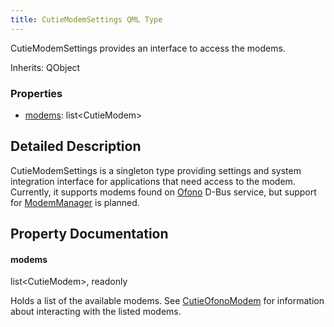 ```yaml
---
title: CutieModemSettings QML Type
---
```


CutieModemSettings provides an interface to access the modems.

Inherits: QObject

### Properties

- [modems](#modems): list&lt;CutieModem&gt;

## Detailed Description

CutieModemSettings is a singleton type providing settings and system integration interface for applications that need access to the modem. Currently, it supports modems found on [Ofono](https://git.kernel.org/pub/scm/network/ofono/ofono.git) D-Bus service, but support for [ModemManager](https://www.freedesktop.org/wiki/Software/ModemManager/) is planned.

## Property Documentation

#### modems

list&lt;CutieModem&gt;, readonly

Holds a list of the available modems. See [CutieOfonoModem](ofonomodem) for information about interacting with the listed modems.